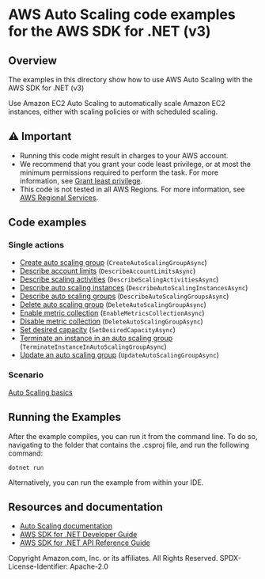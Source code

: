 # AWS Auto Scaling code examples for the AWS SDK for .NET (v3)

## Overview

The examples in this directory show how to use AWS Auto Scaling with the AWS
SDK for .NET (v3)

Use Amazon EC2 Auto Scaling to automatically scale Amazon EC2 instances, either
with scaling policies or with scheduled scaling.

## ⚠️ Important

- Running this code might result in charges to your AWS account.
- We recommend that you grant your code least privilege, or at most the minimum
  permissions required to perform the task. For more information, see
  [Grant least privilege](https://docs.aws.amazon.com/IAM/latest/UserGuide/best-practices.html#grant-least-privilege).
- This code is not tested in all AWS Regions. For more information, see
  [AWS Regional Services](https://aws.amazon.com/about-aws/global-infrastructure/regional-product-services/).

## Code examples

### Single actions

- [Create auto scaling group](scenarios/AutoScale_Basics) (`CreateAutoScalingGroupAsync`)
- [Describe account limits](scenarios/AutoScale_Basics) (`DescribeAccountLimitsAsync`)
- [Describe scaling activities](scenarios/AutoScale_Basics) (`DescribeScalingActivitiesAsync`)
- [Describe auto scaling instances](scenarios/AutoScale_Basics) (`DescribeAutoScalingInstancesAsync`)
- [Describe auto scaling groups](scenarios/AutoScale_Basics) (`DescribeAutoScalingGroupsAsync`)
- [Delete auto scaling group](scenarios/AutoScale_Basics) (`DeleteAutoScalingGroupAsync`)
- [Enable metric collection](scenarios/AutoScale_Basics) (`EnableMetricsCollectionAsync`)
- [Disable metric collection](scenarios/AutoScale_Basics) (`DeleteAutoScalingGroupAsync`)
- [Set desired capacity](scenarios/AutoScale_Basics) (`SetDesiredCapacityAsync`)
- [Terminate an instance in an auto scaling group](scenarios/AutoScale_Basics) (`TerminateInstanceInAutoScalingGroupAsync`)
- [Update an auto scaling group](scenarios/AutoScale_Basics) (`UpdateAutoScalingGroupAsync`)

### Scenario

[Auto Scaling basics](scenarios/AutoScale_Basics)

## Running the Examples

After the example compiles, you can run it from the command line. To do so,
navigating to the folder that contains the .csproj file, and run the following
command:

```
dotnet run
```

Alternatively, you can run the example from within your IDE.

## Resources and documentation

- [Auto Scaling documentation](https://docs.aws.amazon.com/autoscaling/index.html)
- [AWS SDK for .NET Developer Guide](https://docs.aws.amazon.com/sdk-for-net/v3/developer-guide/welcome.html)
- [AWS SDK for .NET API Reference Guide](https://docs.aws.amazon.com/sdkfornet/v3/apidocs/index.html)

Copyright Amazon.com, Inc. or its affiliates. All Rights Reserved. SPDX-License-Identifier: Apache-2.0
